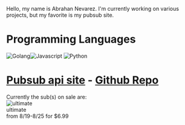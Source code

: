 Hello, my name is Abrahan Nevarez. I'm currently working on various projects, but my favorite is my pubsub site.<br/><h1>Programming Languages</h1> ![Golang](https://www.iconninja.com/files/386/575/648/golang-prog-icon.png)![Javascript](https://www.iconninja.com/files/824/866/459/node-javascript-js-data-icon.png) ![Python](https://www.iconninja.com/files/757/135/810/python-icon.png)<h1>[Pubsub api site](https://www.pubsub-api.dev/) - [Github Repo](https://github.com/zenith110/pubsub_api)</h1>Currently the sub(s) on sale are: <br/>![ultimate](https://pbs.twimg.com/media/Ek74F-xXIAAW_zv?format=jpg&name=360x360)<br/>ultimate<br/>from 8/19-8/25 for $6.99<br/>